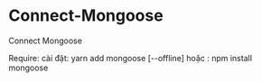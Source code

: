 # Connect-Mongoose
Connect Mongoose

Require:
  cài đặt: yarn add mongoose [--offline]
      hoặc : npm install mongoose

